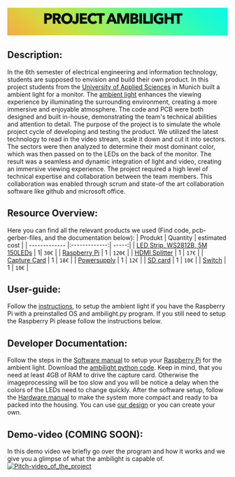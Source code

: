 ![title foto of the project, with project name and fictive company name](https://github.com/StefanRothhaupt/Project-Ambilight/blob/main/Bildschirm%C2%ADfoto%202023-02-03%20um%2018.16.53.png)

## Description:
In the 6th semester of electrical engineering and information technology, students are supposed to envision and build their own product.
In this project students from the [University of Applied Sciences](https://ee.hm.edu) in Munich built a ambient light for a monitor.
The [ambient light](https://en.wikipedia.org/wiki/Bias_lighting) enhances the viewing experience by illuminating the surrounding environment, creating a more immersive and enjoyable atmosphere. The code and PCB were both designed and built in-house, demonstrating the team's technical abilities and attention to detail. The purpose of the project is to simulate the whole project cycle of developing and testing the product. 
We utilized the latest technology to read in the video stream, scale it down and cut it into sectors. The sectors were then analyzed to determine their most dominant color, which was then passed on to the LEDs on the back of the monitor. The result was a seamless and dynamic integration of light and video, creating an immersive viewing experience. The project required a high level of technical expertise and collaboration between the team members. This collaboration was enabled through scrum and state-of the art collaboration software like github and microsoft office.

## Resource Overview:
Here you can find all the relevant products we used (Find code, pcb-gerber-files, and the documentation below):
| Produkt        | Quantity         | estimated cost  |
| ------------- |:-------------:| -----:|
| [LED Strip, WS2812B, 5M 150LEDs](https://www.amazon.de/BTF-LIGHTING-WS2812B-adressierbare-Streifen-Wasserdicht/dp/B01CDTECSG/ref=sr_1_2_sspa?crid=1POT8EH2W8453&keywords=ws2801&qid=1666263020&qu=eyJxc2MiOiIzLjE5IiwicXNhIjoiMi41MCIsInFzcCI6IjIuMTAifQ%3D%3D&sprefix=WS2%2Caps%2C87&sr=8-2-spons&th=1)  | 1| `30€` |
| [Raspberry Pi](https://www.raspberrypi.com/products/raspberry-pi-4-model-b/)       | 1      |   `120€` |
| [HDMI Splitter](https://www.amazon.de/Links-4330119358-HDMI-Adapter/dp/B0732MD43P/ref=sr_1_8?crid=34ROZS50JI9VR&keywords=hdmi+splitter&qid=1666263505&qu=eyJxc2MiOiI1LjI2IiwicXNhIjoiNC44MSIsInFzcCI6IjQuNjMifQ%3D%3D&s=ce-de&sprefix=HDMI%2Celectronics%2C82&sr=1-8)       | 1      |   `17€` |
| [Capture Card](https://www.amazon.de/Newhope-Capture-Directly-Computer-Compatible-Schwarz/dp/B09NQM16VY/ref=sr_1_5?crid=3P1CORD8IG5NV&keywords=hdmi%2Bcapture%2Bcard&qid=1666861631&qu=eyJxc2MiOiI1LjQ2IiwicXNhIjoiNC43NyIsInFzcCI6IjQuNDgifQ%3D%3D&sprefix=HDMI%2BCap%2Caps%2C150&sr=8-5&th=1)       | 1      |   `18€` |
| [Powersupply](https://www.amazon.de/ALITOVE-Konverter-Transformator-Pixelstreifen-Sicherheitssystem-Black/dp/B0B49TZQZX/ref=sr_1_8?__mk_de_DE=ÅMÅŽÕÑ&crid=1M5ERXVVCWK9A&keywords=5v+5a+netzteil&qid=1666264450&qu=eyJxc2MiOiI0LjE5IiwicXNhIjoiNC4wMSIsInFzcCI6IjQuMDAifQ%3D%3D&sprefix=5v+5a+netzteil%2Caps%2C140&sr=8-8)       | 1      |   `12€` |
| [SD card](https://www.amazon.de/SanDisk-microSD-Karte-VR-Spielgrafiken-4K-UHD-Video-SDSQXAF-032G-GN6GN/dp/B089M5KV4Y/ref=sr_1_8?crid=1BY1FABF1RLRQ&keywords=micro+sd+karte+16gb+sandisk+extreme&qid=1666264516&qu=eyJxc2MiOiIyLjg3IiwicXNhIjoiMS43OSIsInFzcCI6IjEuMzgifQ%3D%3D&sprefix=micro+sd+karte+16gb%2Caps%2C86&sr=8-8)       | 1      |   `10€` |
| [Switch](https://www.amazon.de/Gebildet-Edelstahl-Drucktastenschalter-Wasserdichter-Kippschalter/dp/B07RXX75KZ/ref=sr_1_13?__mk_de_DE=ÅMÅŽÕÑ&crid=1I6LW9XT2VN0S&keywords=schalter%2B5v%2B5a&qid=1666264741&qu=eyJxc2MiOiIyLjc3IiwicXNhIjoiMC4wMCIsInFzcCI6IjAuMDAifQ%3D%3D&sprefix=schalter%2B5v%2B5a%2Caps%2C67&sr=8-13&th=1 )      | 1      |   `10€` |

## User-guide:
Follow the [instructions](https://github.com/StefanRothhaupt/Project-Ambilight/blob/main/4-Documentation/User_Manual.pdf), to setup the ambient light if you have the Raspberry Pi with a preinstalled OS and ambilight.py program.
If you still need to setup the Raspberry Pi please follow the instructions below.

## Developer Documentation:
Follow the steps in the [Software manual](https://github.com/StefanRothhaupt/Project-Ambilight/blob/main/4-Documentation/Projekt_Ambilight_Software_Manual.pdf) to setup your [Raspberry Pi](https://www.raspberrypi.com/products/raspberry-pi-4-model-b/) for the ambient light. Download the [ambilight python code](https://github.com/StefanRothhaupt/Project-Ambilight/blob/main/1-Code/ambilight.py). Keep in mind, that you need at least 4GB of RAM to drive the capture card. Otherwise the imageprocessing will be too slow and you will be notice a delay when the colors of the LEDs need to change quickly.
After the software setup, follow the [Hardware manual](https://github.com/StefanRothhaupt/Project-Ambilight/blob/main/4-Documentation/Projekt_Ambilight_Hardware_Manual.pdf) to make the system more compact and ready to ba packed into the housing.
You can use [our design](https://github.com/StefanRothhaupt/Project-Ambilight/tree/main/3-Case) or you can create your own.

## Demo-video (COMING SOON):
In this demo video we briefly go over the program and how it works and we give you a glimpse of what the ambilight is capable of.
[![Pitch-video_of_the_project](https://github.com/StefanRothhaupt/Project-Ambilight/blob/main/Ambilight_cover_foto.png)](https://www.youtube.com)
